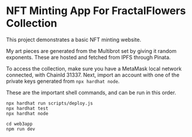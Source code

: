 # NFT Minting App For FractalFlowers Collection

This project demonstrates a basic NFT minting website.

My art pieces are generated from the Multibrot set by giving it random exponents. These are hosted and fetched from IPFS through Pinata.

To access the collection, make sure you have a MetaMask local network connected, with ChainId 31337. Next, import an account with one of the private keys generated from `npx hardhat node`.

These are the important shell commands, and can be run in this order.
```shell
npx hardhat run scripts/deploy.js
npx hardhat test
npx hardhat node

cd web3app
npm run dev
```
